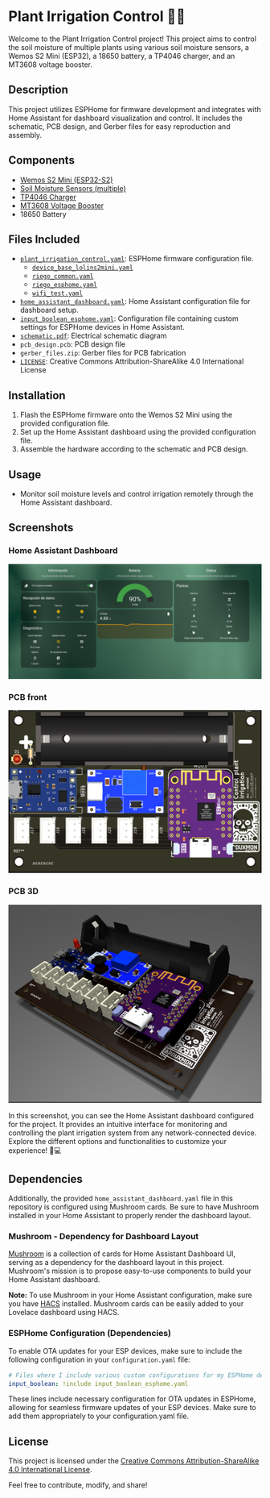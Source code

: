 # Plant Irrigation Control 🌱💧

Welcome to the Plant Irrigation Control project! This project aims to control the soil moisture of multiple plants using various soil moisture sensors, a Wemos S2 Mini (ESP32), a 18650 battery, a TP4046 charger, and an MT3608 voltage booster.

## Description
This project utilizes ESPHome for firmware development and integrates with Home Assistant for dashboard visualization and control. It includes the schematic, PCB design, and Gerber files for easy reproduction and assembly.

## Components
- [Wemos S2 Mini (ESP32-S2)](https://www.aliexpress.com/item/1005006157693055.html)
- [Soil Moisture Sensors (multiple)](https://www.aliexpress.com/item/1005005261267226.html)
- [TP4046 Charger](https://www.aliexpress.com/item/1005006365875594.html)
- [MT3608 Voltage Booster](https://www.aliexpress.com/item/1005006365807934.html)
- 18650 Battery

## Files Included
- [`plant_irrigation_control.yaml`](./firmware/plant_irrigation_control.yaml): ESPHome firmware configuration file.
    - [`device_base_lolins2mini.yaml`](./firmware/common/device_base_lolins2mini.yaml)
    - [`riego_common.yaml`](./firmware/common/riego_common.yaml)
    - [`riego_esphome.yaml`](./firmware/common/riego_esphome.yaml)
    - [`wifi_test.yaml`](./firmware/common/wifi_test.yaml)
- [`home_assistant_dashboard.yaml`](./home_assistant/home_assistant_dashboard.yaml): Home Assistant configuration file for dashboard setup.
- [`input_boolean_esphome.yaml`](./home_assistant/input_boolean_esphome.yaml): Configuration file containing custom settings for ESPHome devices in Home Assistant.
- [`schematic.pdf`](./hardware/schematic.pdf): Electrical schematic diagram
- `pcb_design.pcb`: PCB design file
- `gerber_files.zip`: Gerber files for PCB fabrication
- [`LICENSE`](./LICENSE): Creative Commons Attribution-ShareAlike 4.0 International License

## Installation
1. Flash the ESPHome firmware onto the Wemos S2 Mini using the provided configuration file.
2. Set up the Home Assistant dashboard using the provided configuration file.
3. Assemble the hardware according to the schematic and PCB design.

## Usage
- Monitor soil moisture levels and control irrigation remotely through the Home Assistant dashboard.

## Screenshots

### Home Assistant Dashboard
![Home Assistant Dashboard](screenshots/dashboard_ha.png)

### PCB front
![PCB top view](screenshots/PCB-front.png)

### PCB 3D
![PCB 3D](screenshots/PCB-3D.png)

In this screenshot, you can see the Home Assistant dashboard configured for the project. It provides an intuitive interface for monitoring and controlling the plant irrigation system from any network-connected device. Explore the different options and functionalities to customize your experience! 🌿💻

## Dependencies

Additionally, the provided `home_assistant_dashboard.yaml` file in this repository is configured using Mushroom cards. Be sure to have Mushroom installed in your Home Assistant to properly render the dashboard layout.

### Mushroom - Dependency for Dashboard Layout
[Mushroom](https://github.com/piitaya/lovelace-mushroom/) is a collection of cards for Home Assistant Dashboard UI, serving as a dependency for the dashboard layout in this project. Mushroom's mission is to propose easy-to-use components to build your Home Assistant dashboard.

**Note:** To use Mushroom in your Home Assistant configuration, make sure you have [HACS](https://hacs.xyz/) installed. Mushroom cards can be easily added to your Lovelace dashboard using HACS.

### ESPHome Configuration (Dependencies)

To enable OTA updates for your ESP devices, make sure to include the following configuration in your `configuration.yaml` file:

```yaml
# Files where I include various custom configurations for my ESPHome devices.
input_boolean: !include input_boolean_esphome.yaml
```
These lines include necessary configuration for OTA updates in ESPHome, allowing for seamless firmware updates of your ESP devices. Make sure to add them appropriately to your configuration.yaml file.
## License
This project is licensed under the [Creative Commons Attribution-ShareAlike 4.0 International License](LICENSE).

Feel free to contribute, modify, and share!


